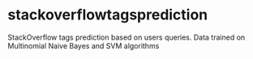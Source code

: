 # stackoverflowtagsprediction
StackOverflow tags prediction based on users queries.
Data trained on Multinomial Naive Bayes and SVM algorithms
